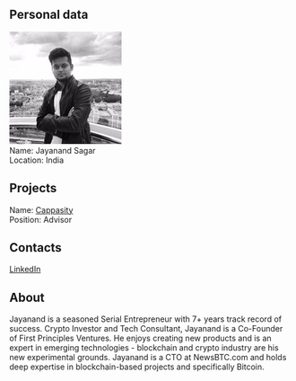 ## Personal data
![jayanand sagar photo](photo/jayanand_sagar.jpg)  
Name:   Jayanand Sagar  
Location:  India  
## Projects 
Name: [Cappasity](../projects/cappasity.md)  
Position: Advisor   
## Contacts
[LinkedIn](https://www.linkedin.com/in/jayanandsagar/)    
## About
Jayanand is a seasoned Serial Entrepreneur with 7+ years track record of success. Crypto Investor and Tech Consultant, Jayanand is a Co-Founder of First Principles Ventures. He enjoys creating new products and is an expert in emerging technologies - blockchain and crypto industry are his new experimental grounds. Jayanand is a CTO at NewsBTC.com and holds deep expertise in blockchain-based projects and specifically Bitcoin.
